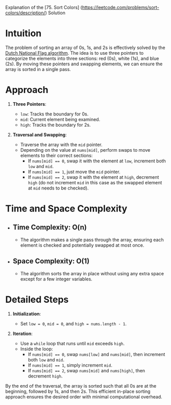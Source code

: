 Explanation of the [75. Sort Colors] (https://leetcode.com/problems/sort-colors/description/) Solution

# Intuition
The problem of sorting an array of 0s, 1s, and 2s is effectively solved by the [Dutch National Flag algorithm](https://www.geeksforgeeks.org/sort-an-array-of-0s-1s-and-2s/). The idea is to use three pointers to categorize the elements into three sections: red (0s), white (1s), and blue (2s). By moving these pointers and swapping elements, we can ensure the array is sorted in a single pass.

# Approach
1. **Three Pointers**:
   - `low`: Tracks the boundary for 0s.
   - `mid`: Current element being examined.
   - `high`: Tracks the boundary for 2s.
   
2. **Traversal and Swapping**:
   - Traverse the array with the `mid` pointer.
   - Depending on the value at `nums[mid]`, perform swaps to move elements to their correct sections:
     - If `nums[mid] == 0`, swap it with the element at `low`, increment both `low` and `mid`.
     - If `nums[mid] == 1`, just move the `mid` pointer.
     - If `nums[mid] == 2`, swap it with the element at `high`, decrement `high` (do not increment `mid` in this case as the swapped element at `mid` needs to be checked).
   
# Time and Space Complexity
- ## Time Complexity: O(n)
  - The algorithm makes a single pass through the array, ensuring each element is checked and potentially swapped at most once.
- ## Space Complexity: O(1)
  - The algorithm sorts the array in place without using any extra space except for a few integer variables.


# Detailed Steps
1. **Initialization**:
   - Set `low = 0`, `mid = 0`, and `high = nums.length - 1`.
   
2. **Iteration**:
   - Use a `while` loop that runs until `mid` exceeds `high`.
   - Inside the loop:
     - If `nums[mid] == 0`, swap `nums[low]` and `nums[mid]`, then increment both `low` and `mid`.
     - If `nums[mid] == 1`, simply increment `mid`.
     - If `nums[mid] == 2`, swap `nums[mid]` and `nums[high]`, then decrement `high`.

By the end of the traversal, the array is sorted such that all 0s are at the beginning, followed by 1s, and then 2s. This efficient in-place sorting approach ensures the desired order with minimal computational overhead.
